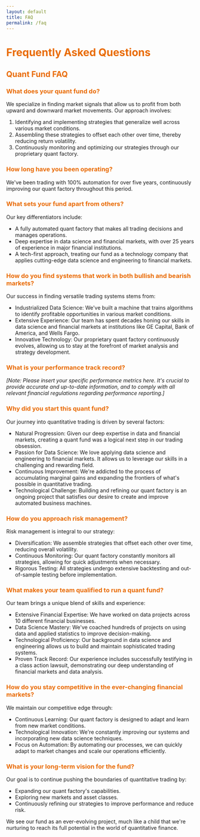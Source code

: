 ```yaml
---
layout: default
title: FAQ
permalink: /faq
---
```


<div class="container faq-container mt-4">
  <h1 class="text-center" style="color: rgb(233,107,5);">Frequently Asked Questions</h1>

  <h2 style="color: rgb(233,107,5);">Quant Fund FAQ</h2>

  <h3 style="color: rgb(233,107,5);">What does your quant fund do?</h3>
  <p>We specialize in finding market signals that allow us to profit from both upward and downward market movements. Our approach involves:</p>
  <ol>
    <li>Identifying and implementing strategies that generalize well across various market conditions.</li>
    <li>Assembling these strategies to offset each other over time, thereby reducing return volatility.</li>
    <li>Continuously monitoring and optimizing our strategies through our proprietary quant factory.</li>
  </ol>

  <h3 style="color: rgb(233,107,5);">How long have you been operating?</h3>
  <p>We've been trading with 100% automation for over five years, continuously improving our quant factory throughout this period.</p>

  <h3 style="color: rgb(233,107,5);">What sets your fund apart from others?</h3>
  <p>Our key differentiators include:</p>
  <ul>
    <li>A fully automated quant factory that makes all trading decisions and manages operations.</li>
    <li>Deep expertise in data science and financial markets, with over 25 years of experience in major financial institutions.</li>
    <li>A tech-first approach, treating our fund as a technology company that applies cutting-edge data science and engineering to financial markets.</li>
  </ul>

  <h3 style="color: rgb(233,107,5);">How do you find systems that work in both bullish and bearish markets?</h3>
  <p>Our success in finding versatile trading systems stems from:</p>
  <ul>
    <li>Industrialized Data Science: We've built a machine that trains algorithms to identify profitable opportunities in various market conditions.</li>
    <li>Extensive Experience: Our team has spent decades honing our skills in data science and financial markets at institutions like GE Capital, Bank of America, and Wells Fargo.</li>
    <li>Innovative Technology: Our proprietary quant factory continuously evolves, allowing us to stay at the forefront of market analysis and strategy development.</li>
  </ul>

  <h3 style="color: rgb(233,107,5);">What is your performance track record?</h3>
  <p><em>[Note: Please insert your specific performance metrics here. It's crucial to provide accurate and up-to-date information, and to comply with all relevant financial regulations regarding performance reporting.]</em></p>

  <h3 style="color: rgb(233,107,5);">Why did you start this quant fund?</h3>
  <p>Our journey into quantitative trading is driven by several factors:</p>
  <ul>
    <li>Natural Progression: Given our deep expertise in data and financial markets, creating a quant fund was a logical next step in our trading obsession.</li>
    <li>Passion for Data Science: We love applying data science and engineering to financial markets. It allows us to leverage our skills in a challenging and rewarding field.</li>
    <li>Continuous Improvement: We're addicted to the process of accumulating marginal gains and expanding the frontiers of what's possible in quantitative trading.</li>
    <li>Technological Challenge: Building and refining our quant factory is an ongoing project that satisfies our desire to create and improve automated business machines.</li>
  </ul>

  <h3 style="color: rgb(233,107,5);">How do you approach risk management?</h3>
  <p>Risk management is integral to our strategy:</p>
  <ul>
    <li>Diversification: We assemble strategies that offset each other over time, reducing overall volatility.</li>
    <li>Continuous Monitoring: Our quant factory constantly monitors all strategies, allowing for quick adjustments when necessary.</li>
    <li>Rigorous Testing: All strategies undergo extensive backtesting and out-of-sample testing before implementation.</li>
  </ul>

  <h3 style="color: rgb(233,107,5);">What makes your team qualified to run a quant fund?</h3>
  <p>Our team brings a unique blend of skills and experience:</p>
  <ul>
    <li>Extensive Financial Expertise: We have worked on data projects across 10 different financial businesses.</li>
    <li>Data Science Mastery: We've coached hundreds of projects on using data and applied statistics to improve decision-making.</li>
    <li>Technological Proficiency: Our background in data science and engineering allows us to build and maintain sophisticated trading systems.</li>
    <li>Proven Track Record: Our experience includes successfully testifying in a class action lawsuit, demonstrating our deep understanding of financial markets and data analysis.</li>
  </ul>

  <h3 style="color: rgb(233,107,5);">How do you stay competitive in the ever-changing financial markets?</h3>
  <p>We maintain our competitive edge through:</p>
  <ul>
    <li>Continuous Learning: Our quant factory is designed to adapt and learn from new market conditions.</li>
    <li>Technological Innovation: We're constantly improving our systems and incorporating new data science techniques.</li>
    <li>Focus on Automation: By automating our processes, we can quickly adapt to market changes and scale our operations efficiently.</li>
  </ul>

  <h3 style="color: rgb(233,107,5);">What is your long-term vision for the fund?</h3>
  <p>Our goal is to continue pushing the boundaries of quantitative trading by:</p>
  <ul>
    <li>Expanding our quant factory's capabilities.</li>
    <li>Exploring new markets and asset classes.</li>
    <li>Continuously refining our strategies to improve performance and reduce risk.</li>
  </ul>
  <p>We see our fund as an ever-evolving project, much like a child that we're nurturing to reach its full potential in the world of quantitative finance.</p>
</div>

